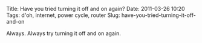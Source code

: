 Title: Have you tried turning it off and on again?
Date: 2011-03-26 10:20
Tags: d'oh, internet, power cycle, router
Slug: have-you-tried-turning-it-off-and-on

Always. Always try turning it off and on again.